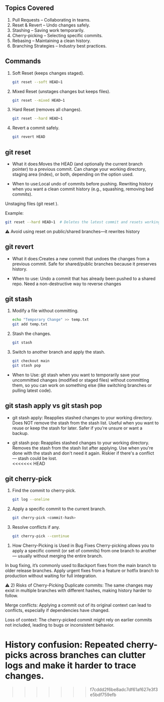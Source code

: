 ## **Topics Covered**  
1. Pull Requests – Collaborating in teams.  
2. Reset & Revert – Undo changes safely.  
3. Stashing – Saving work temporarily.  
4. Cherry-picking – Selecting specific commits.  
5. Rebasing – Maintaining a clean history.  
6. Branching Strategies – Industry best practices.  


## Commands

1. Soft Reset (keeps changes staged).  
   ```bash
   git reset --soft HEAD~1
   ```  
2. Mixed Reset (unstages changes but keeps files).  
   ```bash
   git reset --mixed HEAD~1
   ```  
3. Hard Reset (removes all changes).  
   ```bash
   git reset --hard HEAD~1
   ```  
4. Revert a commit safely.  
   ```bash
   git revert HEAD

## git reset 

- What it does:Moves the HEAD (and optionally the current branch pointer) to a previous commit.
               Can change your working directory, staging area (index), or both, depending on the option used.

- When to use:Local undo of commits before pushing.
              Rewriting history when you want a clean commit history (e.g., squashing, removing bad commits).

Unstaging files (git reset <file>).

Example:
```bash
git reset --hard HEAD~1  # Deletes the latest commit and resets working directory
```
⚠️ Avoid using reset on public/shared branches—it rewrites history

## git revert

- What it does:Creates a new commit that undoes the changes from a previous commit.
               Safe for shared/public branches because it preserves history.

- When to use: Undo a commit that has already been pushed to a shared repo.
               Need a non-destructive way to reverse changes

## git stash

1. Modify a file without committing.  
   ```bash
   echo "Temporary Change" >> temp.txt
   git add temp.txt
   ```  
2. Stash the changes.  
   ```bash
   git stash
   ```  
3. Switch to another branch and apply the stash.  
   ```bash
   git checkout main
   git stash pop

- When to Use: git stash when you want to temporarily save your uncommitted changes (modified or staged files) without committing them, so you can work on something else (like switching branches or pulling latest code).


## git stash apply vs git stash pop

- git stash apply: Reapplies stashed changes to your working directory.
                   Does NOT remove the stash from the stash list.
                   Useful when you want to reuse or keep the stash for later.
                   Safer if you're unsure or want a backup.

- git stash pop: Reapplies stashed changes to your working directory.
                 Removes the stash from the stash list after applying.
                 Use when you're done with the stash and don't need it again.
                 Riskier if there's a conflict — stash could be lost.   
<<<<<<< HEAD

## git cherry-pick

1. Find the commit to cherry-pick.
   ```bash
   git log --oneline
   ```
2. Apply a specific commit to the current branch.
   ```bash
   git cherry-pick <commit-hash>
   ```
3. Resolve conflicts if any.
   ```bash
   git cherry-pick --continue
   ```

1) How Cherry-Picking is Used in Bug Fixes
Cherry-picking allows you to apply a specific commit (or set of commits) from one branch to another — usually without merging the entire branch.

In bug fixing, it’s commonly used to:Backport fixes from the main branch to older release branches.
                                     Apply urgent fixes from a feature or hotfix branch to production without waiting for full integration.


⚠️ 2) Risks of Cherry-Picking
Duplicate commits: The same changes may exist in multiple branches with different hashes, making history harder to follow.

Merge conflicts: Applying a commit out of its original context can lead to conflicts, especially if dependencies have changed.

Loss of context: The cherry-picked commit might rely on earlier commits not included, leading to bugs or inconsistent behavior.

History confusion: Repeated cherry-picks across branches can clutter logs and make it harder to trace changes.
=======
>>>>>>> f7cddd2f6be8adc7df61af627e3f3e5bdf759efb
